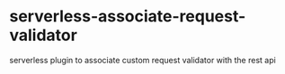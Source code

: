 # serverless-associate-request-validator
serverless plugin to associate custom request validator with the rest api
